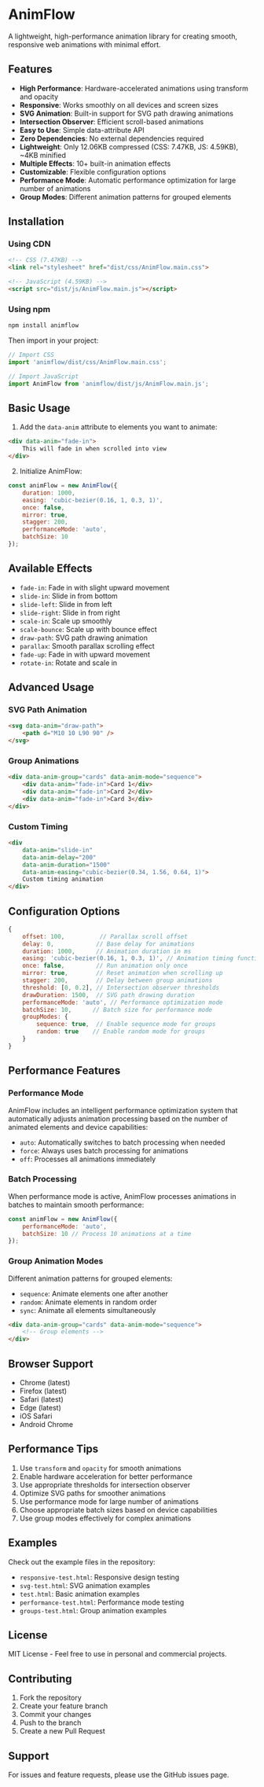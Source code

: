 # AnimFlow

A lightweight, high-performance animation library for creating smooth, responsive web animations with minimal effort.

## Features

- **High Performance**: Hardware-accelerated animations using transform and opacity
- **Responsive**: Works smoothly on all devices and screen sizes
- **SVG Animation**: Built-in support for SVG path drawing animations
- **Intersection Observer**: Efficient scroll-based animations
- **Easy to Use**: Simple data-attribute API
- **Zero Dependencies**: No external dependencies required
- **Lightweight**: Only 12.06KB compressed (CSS: 7.47KB, JS: 4.59KB), ~4KB minified
- **Multiple Effects**: 10+ built-in animation effects
- **Customizable**: Flexible configuration options
- **Performance Mode**: Automatic performance optimization for large number of animations
- **Group Modes**: Different animation patterns for grouped elements

## Installation

### Using CDN

```html
<!-- CSS (7.47KB) -->
<link rel="stylesheet" href="dist/css/AnimFlow.main.css">

<!-- JavaScript (4.59KB) -->
<script src="dist/js/AnimFlow.main.js"></script>
```

### Using npm

```bash
npm install animflow
```

Then import in your project:

```javascript
// Import CSS
import 'animflow/dist/css/AnimFlow.main.css';

// Import JavaScript
import AnimFlow from 'animflow/dist/js/AnimFlow.main.js';
```

## Basic Usage

1. Add the `data-anim` attribute to elements you want to animate:

```html
<div data-anim="fade-in">
    This will fade in when scrolled into view
</div>
```

2. Initialize AnimFlow:

```javascript
const animFlow = new AnimFlow({
    duration: 1000,
    easing: 'cubic-bezier(0.16, 1, 0.3, 1)',
    once: false,
    mirror: true,
    stagger: 200,
    performanceMode: 'auto',
    batchSize: 10
});
```

## Available Effects

- `fade-in`: Fade in with slight upward movement
- `slide-in`: Slide in from bottom
- `slide-left`: Slide in from left
- `slide-right`: Slide in from right
- `scale-in`: Scale up smoothly
- `scale-bounce`: Scale up with bounce effect
- `draw-path`: SVG path drawing animation
- `parallax`: Smooth parallax scrolling effect
- `fade-up`: Fade in with upward movement
- `rotate-in`: Rotate and scale in

## Advanced Usage

### SVG Path Animation

```html
<svg data-anim="draw-path">
    <path d="M10 10 L90 90" />
</svg>
```

### Group Animations

```html
<div data-anim-group="cards" data-anim-mode="sequence">
    <div data-anim="fade-in">Card 1</div>
    <div data-anim="fade-in">Card 2</div>
    <div data-anim="fade-in">Card 3</div>
</div>
```

### Custom Timing

```html
<div 
    data-anim="slide-in"
    data-anim-delay="200"
    data-anim-duration="1500"
    data-anim-easing="cubic-bezier(0.34, 1.56, 0.64, 1)">
    Custom timing animation
</div>
```

## Configuration Options

```javascript
{
    offset: 100,          // Parallax scroll offset
    delay: 0,            // Base delay for animations
    duration: 1000,      // Animation duration in ms
    easing: 'cubic-bezier(0.16, 1, 0.3, 1)', // Animation timing function
    once: false,         // Run animation only once
    mirror: true,        // Reset animation when scrolling up
    stagger: 200,        // Delay between group animations
    threshold: [0, 0.2], // Intersection observer thresholds
    drawDuration: 1500,  // SVG path drawing duration
    performanceMode: 'auto', // Performance optimization mode
    batchSize: 10,      // Batch size for performance mode
    groupModes: {
        sequence: true,  // Enable sequence mode for groups
        random: true    // Enable random mode for groups
    }
}
```

## Performance Features

### Performance Mode

AnimFlow includes an intelligent performance optimization system that automatically adjusts animation processing based on the number of animated elements and device capabilities:

- `auto`: Automatically switches to batch processing when needed
- `force`: Always uses batch processing for animations
- `off`: Processes all animations immediately

### Batch Processing

When performance mode is active, AnimFlow processes animations in batches to maintain smooth performance:

```javascript
const animFlow = new AnimFlow({
    performanceMode: 'auto',
    batchSize: 10 // Process 10 animations at a time
});
```

### Group Animation Modes

Different animation patterns for grouped elements:

- `sequence`: Animate elements one after another
- `random`: Animate elements in random order
- `sync`: Animate all elements simultaneously

```html
<div data-anim-group="cards" data-anim-mode="sequence">
    <!-- Group elements -->
</div>
```

## Browser Support

- Chrome (latest)
- Firefox (latest)
- Safari (latest)
- Edge (latest)
- iOS Safari
- Android Chrome

## Performance Tips

1. Use `transform` and `opacity` for smooth animations
2. Enable hardware acceleration for better performance
3. Use appropriate thresholds for intersection observer
4. Optimize SVG paths for smoother animations
5. Use performance mode for large number of animations
6. Choose appropriate batch sizes based on device capabilities
7. Use group modes effectively for complex animations

## Examples

Check out the example files in the repository:

- `responsive-test.html`: Responsive design testing
- `svg-test.html`: SVG animation examples
- `test.html`: Basic animation examples
- `performance-test.html`: Performance mode testing
- `groups-test.html`: Group animation examples

## License

MIT License - Feel free to use in personal and commercial projects.

## Contributing

1. Fork the repository
2. Create your feature branch
3. Commit your changes
4. Push to the branch
5. Create a new Pull Request

## Support

For issues and feature requests, please use the GitHub issues page.
